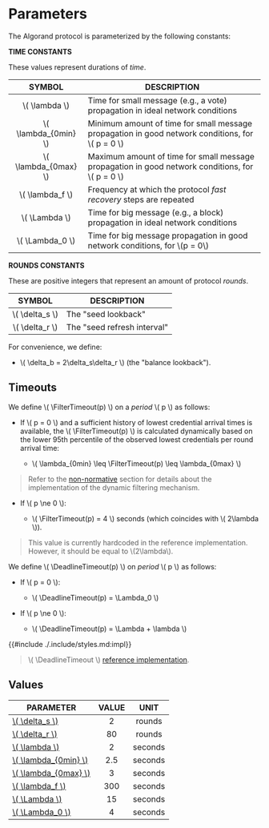 $$
\newcommand \FilterTimeout {\mathrm{FilterTimeout}}
\newcommand \DeadlineTimeout {\mathrm{DeadlineTimeout}}
$$

# Parameters

The Algorand protocol is parameterized by the following constants:

**TIME CONSTANTS**

These values represent durations of _time_.

|         SYMBOL         | DESCRIPTION                                                                                        |
|:----------------------:|----------------------------------------------------------------------------------------------------|
|    \\( \lambda \\)     | Time for small message (e.g., a vote) propagation in ideal network conditions                      |
| \\( \lambda_{0min} \\) | Minimum amount of time for small message propagation in good network conditions, for \\( p = 0 \\) |
| \\( \lambda_{0max} \\) | Maximum amount of time for small message propagation in good network conditions, for \\( p = 0 \\) |
|   \\( \lambda_f \\)    | Frequency at which the protocol _fast recovery_ steps are repeated                                 |
|    \\( \Lambda \\)     | Time for big message (e.g., a block) propagation in ideal network conditions                       |
|   \\( \Lambda_0 \\)    | Time for big message propagation in good network conditions, for \\(p = 0\\)                       |

**ROUNDS CONSTANTS**

These are positive integers that represent an amount of protocol _rounds_.

|      SYMBOL      | DESCRIPTION                 |
|:----------------:|-----------------------------|
| \\( \delta_s \\) | The "seed lookback"         |
| \\( \delta_r \\) | The "seed refresh interval" |

For convenience, we define:

- \\( \delta_b = 2\delta_s\delta_r \\) (the "balance lookback").

## Timeouts

We define \\( \FilterTimeout(p) \\) on a _period_ \\( p \\) as follows:

- If \\( p = 0 \\) and a sufficient history of lowest credential arrival times is
available, the \\( \FilterTimeout(p) \\) is calculated dynamically based on the
lower 95th percentile of the observed lowest credentials per round arrival time:

  - \\( \lambda_{0min} \leq \FilterTimeout(p) \leq \lambda_{0max} \\)

> Refer to the [non-normative](abft-overview.md#dynamic-filter-timeout) section
> for details about the implementation of the dynamic filtering mechanism.

- If \\( p \ne 0 \\):

  - \\( \FilterTimeout(p) = 4 \\) seconds (which coincides with \\( 2\lambda \\)).

> This value is currently hardcoded in the reference implementation. However, it
> should be equal to \\(2\lambda\\).

We define \\( \DeadlineTimeout(p) \\) on _period_ \\( p \\) as follows:

- If \\( p = 0 \\):

  - \\( \DeadlineTimeout(p) = \Lambda_0 \\)

- If \\( p \ne 0 \\):

  - \\( \DeadlineTimeout(p) = \Lambda + \lambda \\)

{{#include ./.include/styles.md:impl}}
> \\( \DeadlineTimeout \\) [reference implementation](https://github.com/algorand/go-algorand/blob/b6e5bcadf0ad3861d4805c51cbf3f695c38a93b7/agreement/types.go#L67).

## Values

| PARAMETER                                                                                                                                                   | VALUE |  UNIT   |
|-------------------------------------------------------------------------------------------------------------------------------------------------------------|:-----:|:-------:|
| [\\( \delta_s \\)](https://github.com/algorand/go-algorand/blob/5c49e9a54dfea12c6cee561b8611d2027c401163/config/consensus.go#L969)                          |   2   | rounds  |
| [\\( \delta_r \\)](https://github.com/algorand/go-algorand/blob/5c49e9a54dfea12c6cee561b8611d2027c401163/config/consensus.go#L983)                          |  80   | rounds  |
| [\\( \lambda \\)](https://github.com/algorand/go-algorand/blob/5c49e9a54dfea12c6cee561b8611d2027c401163/config/consensus.go#L1616)                          |   2   | seconds |
| [\\( \lambda_{0min} \\)](https://github.com/algorand/go-algorand/blob/5c49e9a54dfea12c6cee561b8611d2027c401163/agreement/dynamicFilterTimeoutParams.go#L34) |  2.5  | seconds |
| [\\( \lambda_{0max} \\)](https://github.com/algorand/go-algorand/blob/5c49e9a54dfea12c6cee561b8611d2027c401163/config/consensus.go#L1486)                   |   3   | seconds |
| [\\( \lambda_f \\)](https://github.com/algorand/go-algorand/blob/5c49e9a54dfea12c6cee561b8611d2027c401163/config/consensus.go#L967)                         |  300  | seconds |
| [\\( \Lambda \\)](https://github.com/algorand/go-algorand/blob/5c49e9a54dfea12c6cee561b8611d2027c401163/config/consensus.go#L1617)                          |  15   | seconds |
| [\\( \Lambda_0 \\)](https://github.com/algorand/go-algorand/blob/5c49e9a54dfea12c6cee561b8611d2027c401163/config/consensus.go#L1501)                        |   4   | seconds |

